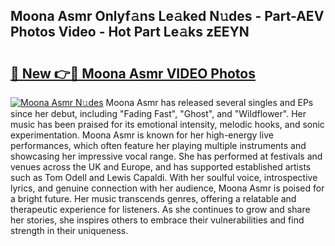 ## Moona Asmr Onlyf𝚊ns Le𝚊ked N𝚞des - Part-AEV Photos Video - Hot Part Le𝚊ks zEEYN

# <h2><a href="http://ab2199.deff.icu/?id=Moona+Asmr">🔗 New 👉🔴 Moona Asmr VIDEO Photos</a></h2>

[![Moona Asmr N𝚞des](https://i.imgur.com/rIISA9y.gif)](http://ab2199.deff.icu/?id=Moona+Asmr)
Moona Asmr has released several singles and EPs since her debut, including "Fading Fast", "Ghost", and "Wildflower". Her music has been praised for its emotional intensity, melodic hooks, and sonic experimentation. Moona Asmr is known for her high-energy live performances, which often feature her playing multiple instruments and showcasing her impressive vocal range. She has performed at festivals and venues across the UK and Europe, and has supported established artists such as Tom Odell and Lewis Capaldi. With her soulful voice, introspective lyrics, and genuine connection with her audience, Moona Asmr is poised for a bright future. Her music transcends genres, offering a relatable and therapeutic experience for listeners. As she continues to grow and share her stories, she inspires others to embrace their vulnerabilities and find strength in their uniqueness.
